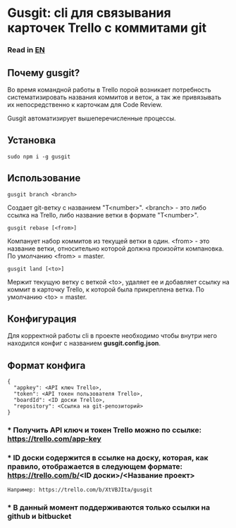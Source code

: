 # Gusgit: cli для связывания карточек Trello с коммитами git

### Read in [EN](/README.md)

## Почему gusgit?

Во время командной работы в Trello порой возникает потребность систематизировать названия коммитов и веток, а так же привязывать их непосредственно к карточкам для Code Review.

Gusgit автоматизирует вышеперечисленные процессы.

## Установка

    sudo npm i -g gusgit

## Использование

    gusgit branch <branch>        

Создает git-ветку с названием "T\<number>". \<branch> - это либо ссылка на Trello, либо название ветки в формате "T\<number>".

    gusgit rebase [<from>]        
    
Компанует набор коммитов из текущей ветки в один. \<from> - это название ветки, относительно которой должна произойти компановка. По умолчанию \<from> = master.

    gusgit land [<to>]            
    
Мержит текущую ветку с веткой \<to>, удаляет ее и добавляет ссылку на коммит в карточку Trello, к которой была прикреплена ветка. По умолчанию \<to> = master.

## Конфигурация

Для корректной работы cli в проекте необходимо чтобы внутри него находился конфиг с названием **gusgit.config.json**.

## Формат конфига
    {
      "appkey": <API ключ Trello>,
      "token": <API токен пользователя Trello>,
      "boardId": <ID доски Trello>,
      "repository": <Ссылка на git-репозиторий>
    }

### * Получить API ключ и токен Trello можно по ссылке: https://trello.com/app-key

### * ID доски содержится в ссылке на доску, которая, как правило, отображается в следующем формате: https://trello.com/b/<ID доски>/<Название проект>

    Например: https://trello.com/b/XtVBJIta/gusgit

### * В данный момент поддерживаются только ссылки на github и bitbucket